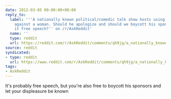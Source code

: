 ```yaml
---
date: 2012-03-05 00:00:00+00:00
reply_to:
  label: '''A nationally known political/comedic talk show hosts using a vile slur
    against a woman. Should he apologize and should we boycott his sponsors or is
    it free speech?'' on /r/AskReddit'
  name: ''
  type: reddit
  url: https://reddit.com/r/AskReddit/comments/qh9jg/a_nationally_known_politicalcomedic_talk_show/
source: reddit
syndicated:
- type: reddit
  url: https://www.reddit.com/r/AskReddit/comments/qh9jg/a_nationally_known_politicalcomedic_talk_show/c3xlbbm/
tags:
- AskReddit
---
```


It's probably free speech, but you're also free to boycott his sponsors and let your displeasure be known